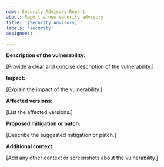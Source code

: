 ```yaml
---
name: Security Advisory Report
about: Report a new security advisory
title: '[Security Advisory] '
labels: 'security'
assignees: ''

---
```


**Description of the vulnerability:**

[Provide a clear and concise description of the vulnerability.]

**Impact:**

[Explain the impact of the vulnerability.]

**Affected versions:**

[List the affected versions.]

**Proposed mitigation or patch:**

[Describe the suggested mitigation or patch.]

**Additional context:**

[Add any other context or screenshots about the vulnerability.]
